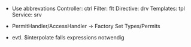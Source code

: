 * Use abbrevations
		Controller: ctrl
		Filter: flt
		Directive: drv
		Templates: tpl
		Service: srv

* PermitHandler/AccessHandler -> Factory
		Set Types/Permits

* evtl. $interpolate falls expressions notwendig

